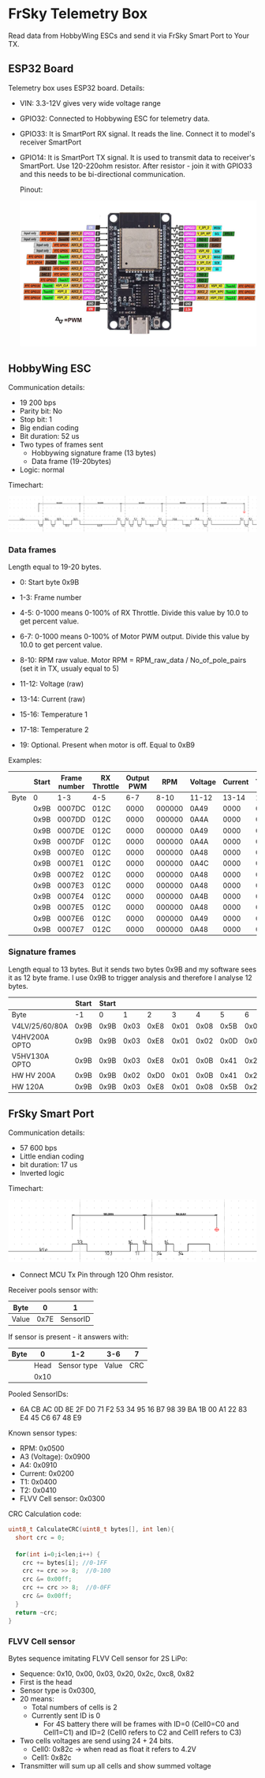 # FrSky Telemetry Box

Read data from HobbyWing ESCs and send it via FrSky Smart Port to Your TX.

## ESP32 Board

Telemetry box uses ESP32 board. Details:

- VIN: 3.3-12V gives very wide voltage range

- GPIO32: Connected to Hobbywing ESC for telemetry data.

- GPIO33: It is SmartPort RX signal. It reads the line. Connect it to model's receiver SmartPort

- GPIO14: It is SmartPort TX signal. It is used to transmit data to receiver's SmartPort. Use 120-220ohm resistor. After resistor - join it with GPIO33 and this needs to be bi-directional communication.
  
  Pinout:
  
  ![pinout.jpg](/images/pinout.jpg)

## HobbyWing ESC

Communication details:

- 19 200 bps
- Parity bit: No
- Stop bit: 1
- Big endian coding
- Bit duration: 52 us
- Two types of frames sent
  - Hobbywing signature frame (13 bytes)
  - Data frame (19-20bytes)
- Logic: normal

Timechart:

![1.png](/images/1.png)

### Data frames

Length equal to 19-20 bytes. 

- 0: Start byte 0x9B

- 1-3: Frame number

- 4-5: 0-1000 means 0-100% of RX Throttle. Divide this value by 10.0 to get percent value.

- 6-7: 0-1000 means 0-100% of Motor PWM output. Divide this value by 10.0 to get percent value.

- 8-10: RPM raw value. Motor RPM = RPM_raw_data / No_of_pole_pairs (set it in TX, usualy equal to 5)

- 11-12: Voltage (raw)

- 13-14: Current (raw)

- 15-16: Temperature 1

- 17-18: Temperature 2

- 19: Optional. Present when motor is off. Equal to 0xB9

Examples:

|      | Start | Frame number | RX Throttle | Output PWM | RPM    | Voltage | Current | Temp1 | Temp2 | End  |
| ---- | ----- | ------------ | ----------- | ---------- | ------ | ------- | ------- | ----- | ----- | ---- |
| Byte | 0     | 1-3          | 4-5         | 6-7        | 8-10   | 11-12   | 13-14   | 15-16 | 17-18 | 19   |
|      | 0x9B  | 0007DC       | 012C        | 0000       | 000000 | 0A49    | 0000    | 0C80  | 0C98  | 0xB9 |
|      | 0x9B  | 0007DD       | 012C        | 0000       | 000000 | 0A4A    | 0000    | 0C80  | 0C97  | 0xB9 |
|      | 0x9B  | 0007DE       | 012C        | 0000       | 000000 | 0A49    | 0000    | 0C80  | 0C98  | 0xB9 |
|      | 0x9B  | 0007DF       | 012C        | 0000       | 000000 | 0A4A    | 0000    | 0C80  | 0C97  | 0xB9 |
|      | 0x9B  | 0007E0       | 012C        | 0000       | 000000 | 0A48    | 0000    | 0C7E  | 0C98  | 0xB9 |
|      | 0x9B  | 0007E1       | 012C        | 0000       | 000000 | 0A4C    | 0000    | 0C82  | 0C9A  | 0xB9 |
|      | 0x9B  | 0007E2       | 012C        | 0000       | 000000 | 0A48    | 0000    | 0C80  | 0C96  | 0xB9 |
|      | 0x9B  | 0007E3       | 012C        | 0000       | 000000 | 0A48    | 0000    | 0C80  | 0C95  | 0xB9 |
|      | 0x9B  | 0007E4       | 012C        | 0000       | 000000 | 0A4B    | 0000    | 0C80  | 0C98  | 0xB9 |
|      | 0x9B  | 0007E5       | 012C        | 0000       | 000000 | 0A48    | 0000    | 0C80  | 0C9A  | 0xB9 |
|      | 0x9B  | 0007E6       | 012C        | 0000       | 000000 | 0A49    | 0000    | 0C80  | 0C98  | 0xB9 |
|      | 0x9B  | 0007E7       | 012C        | 0000       | 000000 | 0A48    | 0000    | 0C80  | 0C98  | 0xB9 |

### Signature frames

Length equal to 13 bytes. But it sends two bytes 0x9B and my software sees it as 12 byte frame. I use 0x9B to trigger analysis and therefore I analyse 12 bytes.

|                | Start | Start |      |      |      |      |      |      |      |      |      |      | End  |
| -------------- | ----- | ----- | ---- | ---- | ---- | ---- | ---- | ---- | ---- | ---- | ---- | ---- | ---- |
| Byte           | -1    | 0     | 1    | 2    | 3    | 4    | 5    | 6    | 7    | 8    | 9    | 10   | 11   |
| V4LV/25/60/80A | 0x9B  | 0x9B  | 0x03 | 0xE8 | 0x01 | 0x08 | 0x5B | 0x00 | 0x01 | 0x00 | 0x21 | 0x21 | 0xB9 |
| V4HV200A OPTO  | 0x9B  | 0x9B  | 0x03 | 0xE8 | 0x01 | 0x02 | 0x0D | 0x0A | 0x3D | 0x05 | 0x1E | 0x21 | 0xB9 |
| V5HV130A OPTO  | 0x9B  | 0x9B  | 0x03 | 0xE8 | 0x01 | 0x0B | 0x41 | 0x21 | 0x44 | 0xB9 | 0x21 | 0x21 | 0xB9 |
| HW HV 200A     | 0x9B  | 0x9B  | 0x02 | 0xD0 | 0x01 | 0x0B | 0x41 | 0x21 | 0x7E | 0x62 | 0x21 | 0x21 | 0xB9 |
| HW 120A        | 0x9B  | 0x9B  | 0x03 | 0xE8 | 0x01 | 0x08 | 0x5B | 0x21 | 0x71 | 0x6E | 0x21 | 0x21 | 0xB9 |

## FrSky Smart Port

Communication details:

- 57 600 bps
- Little endian coding
- bit duration: 17 us
- Inverted logic

Timechart:


![Smart Port](/images/2.png)

* Connect MCU Tx Pin through 120 Ohm resistor.

Receiver pools sensor with:




| Byte  | 0    | 1        |
| ----- | ---- | -------- |
| Value | 0x7E | SensorID |

If sensor is present - it answers with:




| Byte | 0    | 1-2         | 3-6   | 7   |
| ---- | ---- | ----------- | ----- | --- |
|      | Head | Sensor type | Value | CRC |
|      | 0x10 |             |       |     |

Pooled SensorIDs:

- 6A CB AC 0D 8E 2F D0 71 F2 53 34 95 16 B7 98 39 BA 1B 00 A1 22 83 E4 45 C6 67 48 E9

Known sensor types:

- RPM: 0x0500
- A3 (Voltage): 0x0900
- A4: 0x0910
- Current: 0x0200
- T1: 0x0400
- T2: 0x0410
- FLVV Cell sensor: 0x0300

CRC Calculation code:

```C
uint8_t CalculateCRC(uint8_t bytes[], int len){
  short crc = 0;

  for(int i=0;i<len;i++) {
    crc += bytes[i]; //0-1FF
    crc += crc >> 8;  //0-100
    crc &= 0x00ff;
    crc += crc >> 8;  //0-0FF
    crc &= 0x00ff;
  }
  return ~crc;
}
```

### FLVV Cell sensor

Bytes sequence imitating FLVV Cell sensor for 2S LiPo:

- Sequence: 0x10, 0x00, 0x03, 0x20, 0x2c, 0xc8, 0x82
- First is the head
- Sensor type is 0x0300,
- 20 means:
  - Total numbers of cells is 2
  - Currently sent ID is 0
    - For 4S battery there will be frames with ID=0 (Cell0=C0 and Cell1=C1) and ID=2 (Cell0 refers to C2 and Cell1 refers to C3)    
- Two cells voltages are send using 24 + 24 bits.
  - Cell0: 0x82c -> when read as float it refers to 4.2V
  - Cell1: 0x82c
- Transmitter will sum up all cells and show summed voltage  
